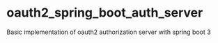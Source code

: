 # oauth2_spring_boot_auth_server
Basic implementation of oauth2 authorization server with spring boot 3 
